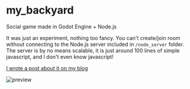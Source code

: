 # my_backyard

Social game made in Godot Engine + Node.js

It was just an experiment, nothing too fancy.
You can't create/join room without connecting to the Node.js server included in `/node_server` folder.
The server is by no means scalable, it is just around 100 lines of simple javascript, and I don't even know javascript!

[I wrote a post about it on my blog](https://rilpires.github.io/games/mybackyard.html)

![preview](https://rilpires.github.io/assets/images/mybackyard/mybackyard.gif)